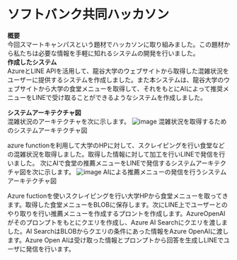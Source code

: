 # ソフトバンク共同ハッカソン 
**概要**     
今回スマートキャンパスという題材でハッカソンに取り組みました。この題材から私たちは必要な情報を手軽に知れるシステムの開発を行いました。  
**作成したシステム**    
AzureとLINE APIを活用して、龍谷大学のウェブサイトから取得した混雑状況をユーザーに提供するシステムを作成しました。また本システムは、龍谷大学のウェブサイトから大学の食堂メニューを取得して、それをもとにAIによって推奨メニューをLINEで受け取ることができるようなシステムを作成しました。

**システムアーキテクチャ図**  
混雑状況のアーキテクチャを次に示します。
![image](https://github.com/user-attachments/assets/7b772805-cb69-404f-a52b-d3aee875e2cd)
混雑状況を取得するためのシステムアーキテクチャ図    

azure functionを利用して大学のHPに対して、スクレイピングを行い食堂などの混雑状況を取得しました。取得した情報に対して加工を行いLINEで発信を行いました。
次にAIで食堂の推薦メニューをLINEで発信するシステムアーキテクチャ図を次に示します。
![image](https://github.com/user-attachments/assets/1f63a376-e308-4a81-b54c-61c5b714f183)
AIによる推薦メニューの発信を行うシステムアーキテクチャ図  

Azure fuctionを使いスクレイピングを行い大学HPから食堂メニューを取ってきます。取得した食堂メニューをBLOBに保存します。次にLINE上でユーザーとのやり取りを行い推薦メニューを作成するプロントを作成します。AzureOpenAIがそのプロンプトをもとにクエリを作成し、Azure AI Searchにクエリを渡しました。AI SearchはBLOBからクエリの条件にあった情報をAzure OpenAIに渡します。Azure Open AIは受け取った情報とプロンプトから回答を生成しLINEでユーザに発信を行います。
